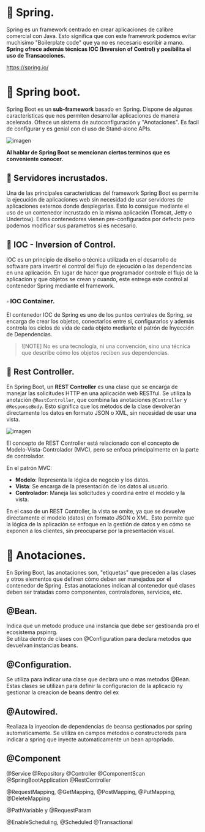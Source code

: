 # 📌 Spring.
Spring es un framework centrado en crear aplicaciones de calibre comercial con Java.  Esto significa que con este framework podemos evitar muchisimo "Boilerplate code" que ya no es necesario escribir a mano.
**Spring ofrece además técnicas IOC (Inversion of Control) y posibilita el uso de Transacciones.**
   
https://spring.io/   
   
# 📌 Spring boot.
Spring Boot es un **sub-framework** basado en Spring.
Dispone de algunas caracteristicas que nos permiten desarrollar aplicaciones de manera acelerada. Ofrece un sistema de autoconfiguración y "Anotaciones". Es facil de configurar y es genial
con el uso de Stand-alone APIs.

![imagen](https://github.com/user-attachments/assets/2834c714-8e95-41f2-9a98-60baee6bed7b)

   
**Al hablar de Spring Boot se mencionan ciertos terminos que es conveniente conocer.**

## 🔹 Servidores incrustados. 
Una de las principales características del framework Spring Boot es permite la ejecución de aplicaciones web sin necesidad de usar servidores de aplicaciones externos donde desplegarlas. Esto lo consigue mediante el uso de un contenedor incrustado en la misma aplicación (Tomcat, Jetty o Undertow). Estos contenedores vienen pre-configurados por defecto pero podemos modificar sus parametros si es necesario.

## 🔹 IOC - Inversion of Control.
IOC es un principio de diseño o técnica utilizada en el desarrollo de software para invertir el control del flujo de ejecución o las dependencias en una aplicación.
En lugar de hacer que programador controle el flujo de la aplicacion y que objetos se crean y cuando, este entrega este control al contenedor Spring mediante el framework.

### ▫️ IOC Container.
El contenedor IOC de Spring es uno de los puntos centrales de Spring, se encarga de crear los objetos, conectarlos entre si, configurarlos y además controla los ciclos de vida de cada objeto mediante el patrón de Inyección de Dependencias. 

>![NOTE]
> No es una tecnología, ni una convención, sino una técnica que describe cómo los objetos reciben sus dependencias.

## 🔹 Rest Controller.
En Spring Boot, un **REST Controller** es una clase que se encarga de manejar las solicitudes HTTP en una aplicación web RESTful. Se utiliza la anotación `@RestController`, que combina las anotaciones `@Controller` y `@ResponseBody`. Esto significa que los métodos de la clase devolverán directamente los datos en formato JSON o XML, sin necesidad de usar una vista.
   
![imagen](https://github.com/user-attachments/assets/b3ca6d5c-89a1-4e9e-9f33-70e2020b1246)

El concepto de REST Controller está relacionado con el concepto de Modelo-Vista-Controlador (MVC), pero se enfoca principalmente en la parte de controlador.  

En el patrón MVC:
- **Modelo**: Representa la lógica de negocio y los datos.
- **Vista**: Se encarga de la presentación de los datos al usuario.
- **Controlador**: Maneja las solicitudes y coordina entre el modelo y la vista.

En el caso de un REST Controller, la vista se omite, ya que se devuelve directamente el modelo (datos) en formato JSON o XML. Esto permite que la lógica de la aplicación se enfoque en la gestión de datos y en cómo se exponen a los clientes, sin preocuparse por la presentación visual.





# 📌 Anotaciones.
En Spring Boot, las anotaciones son, "etiquetas" que preceden a las clases y otros elementos que definen cómo deben ser manejados por el contenedor de Spring. Estas anotaciones indican al contenedor qué clases deben ser tratadas como componentes, controladores, servicios, etc.



## @Bean.
Indica que un metodo produce una instancia que debe ser gestioanda pro el ecosistema pspinrg.   
Se utilza dentro de clases con @Configuration para declara metodos que devuelvan instancias beans.
   
## @Configuration.
Se utiliza para indicar una clase que declara uno o mas metodos @Bean. Estas clases se utilizan para definir la configuracion de la aplicacio ny gestionar la creacion de beans dentro del ex

## @Autowired.
Realiaza la inyeccion de dependencias de beansa gestionados por spring automaticamente.
Se utiliza en campos metodos o constructoreds para indicar a spring que inyecte automaticamente un bean apropriado.

## @Component

@Service
@Repository
@Controller
@ComponentScan
@SpringBootApplication
@RestController

@RequestMapping, @GetMapping, @PostMapping,
@PutMapping, @DeleteMapping

@PathVariable y @RequestParam

@EnableScheduling, @Scheduled
@Transactional

